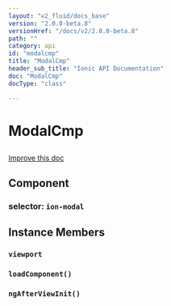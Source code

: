 ```yaml
---
layout: "v2_fluid/docs_base"
version: "2.0.0-beta.8"
versionHref: "/docs/v2/2.0.0-beta.8"
path: ""
category: api
id: "modalcmp"
title: "ModalCmp"
header_sub_title: "Ionic API Documentation"
doc: "ModalCmp"
docType: "class"

---
```










<h1 class="api-title">
<a class="anchor" name="modal-cmp" href="#modal-cmp"></a>

ModalCmp






</h1>

<a class="improve-v2-docs" href="http://github.com/driftyco/ionic/edit/2.0//src/components/modal/modal.ts#L153">
Improve this doc
</a>








<h2><a class="anchor" name="Component" href="#Component"></a>Component</h2>
<h3>selector: <code>ion-modal</code></h3>
<!-- @usage tag -->


<!-- @property tags -->



<!-- instance methods on the class -->

<h2><a class="anchor" name="instance-members" href="#instance-members"></a>Instance Members</h2>

<div id="viewport"></div>

<h3>
<a class="anchor" name="viewport" href="#viewport"></a>
<code>viewport</code>
  

</h3>












<div id="loadComponent"></div>

<h3>
<a class="anchor" name="loadComponent" href="#loadComponent"></a>
<code>loadComponent()</code>
  

</h3>












<div id="ngAfterViewInit"></div>

<h3>
<a class="anchor" name="ngAfterViewInit" href="#ngAfterViewInit"></a>
<code>ngAfterViewInit()</code>
  

</h3>













<!-- related link --><!-- end content block -->


<!-- end body block -->

